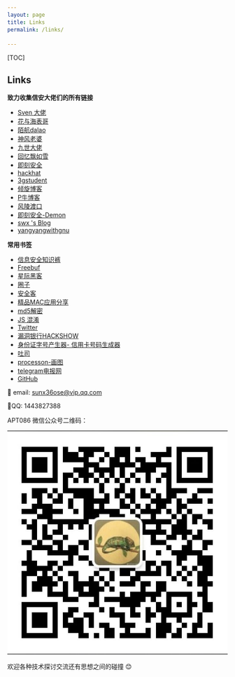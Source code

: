 ```yaml
---
layout: page
title: Links
permalink: /links/

---
```


[TOC]


## Links 


<b>致力收集信安大佬们的所有链接</b>

- [Sven 大佬]()
- [花与海表哥](https://ctf.dog/)
- [陌航dalao](https://wileysec.com/)
- [神风老婆](https://www.cnblogs.com/wh4am1/)
- [九世大佬](https://422926799.github.io/)
- [回忆飘如雪](http://gv7.me/)
- [即刻安全](http://www.secist.com/)
- [hackhat](http://hackhat.net/)
- [3gstudent](https://3gstudent.github.io/)
- [倾旋博客](https://payloads.online/)
- [P牛博客](https://www.leavesongs.com/)
- [风陵渡口](https://thief.one/)
- [即刻安全-Demon](http://www.ggsec.cn)
- [swx 's Blog](http://www.xmrseo.com/)
- [yangyangwithgnu](https://www.freebuf.com/author/yangyangwithgnu)



<b>常用书签</b>

- [信息安全知识裤](http://www.xmrseo.com/)
- [Freebuf](https://www.freebuf.com/)
- [星际黑客](https://xj.hk/)
- [圈子](https://www.secquan.org/)
- [安全客](https://www.anquanke.com)
- [精品MAC应用分享](https://xclient.info/)
- [md5解密](https://pmd5.com)
- [JS 混淆](http://aem1k.com/five/#)
- [Twitter](https://twitter.com)
- [漏洞银行HACKSHOW](https://www.bugbank.cn/live/)
- [身份证字号产生器- 信用卡号码生成器](jsten.free.fr/id/)
- [吐司](https://www.t00ls.net)
- [processon-画图](https://www.processon.com/diagrams)
- [telegram电报网](https://web.telegram.org/#/im)
- [GitHub](https://github.com/)


📧 email: sunx36ose@vip.qq.com 

🎈QQ: 1443827388

APT086 微信公众号二维码：

![apt086](/static/img/apt086.jpg)

欢迎各种技术探讨交流还有思想之间的碰撞 😊

